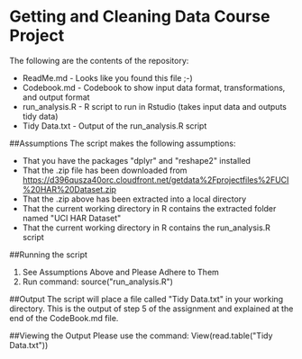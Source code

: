 # Getting and Cleaning Data Course Project

The following are the contents of the repository:
* ReadMe.md - Looks like you found this file  ;-)
* Codebook.md - Codebook to show input data format, transformations, and output format
* run_analysis.R - R script to run in Rstudio (takes input data and outputs tidy data)
* Tidy Data.txt - Output of the run_analysis.R script

##Assumptions
The script makes the following assumptions:
* That you have the packages "dplyr" and "reshape2" installed
* That the .zip file has been downloaded from https://d396qusza40orc.cloudfront.net/getdata%2Fprojectfiles%2FUCI%20HAR%20Dataset.zip 
* That the .zip above has been extracted into a local directory
* That the current working directory in R contains the extracted folder named "UCI HAR Dataset"
* That the current working directory in R contains the run_analysis.R script

##Running the script
1. See Assumptions Above and Please Adhere to Them
2. Run command: source("run_analysis.R")

##Output
The script will place a file called "Tidy Data.txt" in your working directory.  This is the output of step 5 of the assignment and explained at the end of the CodeBook.md file.

##Viewing the Output
Please use the command: View(read.table("Tidy Data.txt"))